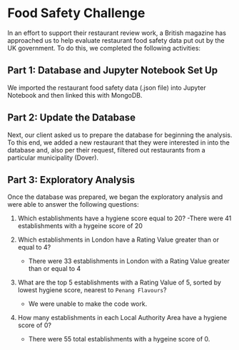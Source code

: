 # Food Safety Challenge
In an effort to support their restaurant review work, a British magazine has approached us to help evaluate restaurant food safety data put out by the UK government. To do this, we completed the following activities:

## Part 1: Database and Jupyter Notebook Set Up
We imported the restaurant food safety data (.json file) into Jupyter Notebook and then linked this with MongoDB.

## Part 2: Update the Database
Next, our client asked us to prepare the database for beginning the analysis. To this end, we added a new restaurant that they were interested in into the database and, also per their request, filtered out restaurants from a particular municipality (Dover).

## Part 3: Exploratory Analysis
Once the database was prepared, we began the exploratory analysis and were able to answer the following questions:

1. Which establishments have a hygiene score equal to 20?
    -There were 41 establishments with a hygeine score of 20
    
2. Which establishments in London have a Rating Value greater than or equal to 4?
   - There were 33 establishments in London with a Rating Value greater than or equal to 4


3. What are the top 5 establishments with a Rating Value of 5, sorted by lowest hygiene score, nearest to `Penang Flavours`?
    - We were unable to make the code work.

4. How many establishments in each Local Authority Area have a hygiene score of 0?
    - There were 55 total establishments with a hygeine score of 0.
